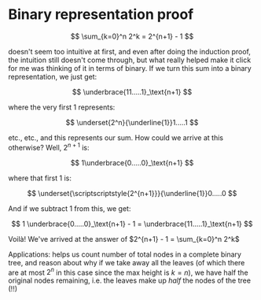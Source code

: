 # Binary representation proof

$$
\sum_{k=0}^n 2^k = 2^{n+1} - 1
$$

doesn't seem too intuitive at first, and even after doing the induction proof, the intuition still doesn't come through, but what really helped make it click for me was thinking of it in terms of binary. If we turn this sum into a binary representation, we just get:

$$
\underbrace{11.....1}_\text{n+1}
$$

where the very first 1 represents:

$$
\underset{2^n}{\underline{1}}1.....1
$$

etc., etc., and this represents our sum. How could we arrive at this otherwise? Well, $2^{n+1}$ is:

$$
1\underbrace{0.....0}_\text{n+1}
$$

where that first 1 is:

$$
\underset{\scriptscriptstyle{2^{n+1}}}{\underline{1}}0.....0
$$

And if we subtract 1 from this, we get:

$$
1 \underbrace{0.....0}_\text{n+1} - 1 = \underbrace{11.....1}_\text{n+1}
$$

Voilà! We've arrived at the answer of $2^{n+1} - 1 = \sum_{k=0}^n 2^k$

Applications: helps us count number of total nodes in a complete binary tree, and reason about why if we take away all the leaves (of which there are at most $2^n$ in this case since the max height is $k = n$), we have half the original nodes remaining, i.e. the leaves make up _half_ the nodes of the tree (!!)
